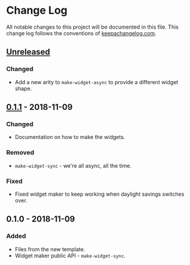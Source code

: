 # Change Log
All notable changes to this project will be documented in this file. This change log follows the conventions of [keepachangelog.com](http://keepachangelog.com/).

## [Unreleased]
### Changed
- Add a new arity to `make-widget-async` to provide a different widget shape.

## [0.1.1] - 2018-11-09
### Changed
- Documentation on how to make the widgets.

### Removed
- `make-widget-sync` - we're all async, all the time.

### Fixed
- Fixed widget maker to keep working when daylight savings switches over.

## 0.1.0 - 2018-11-09
### Added
- Files from the new template.
- Widget maker public API - `make-widget-sync`.

[Unreleased]: https://github.com/your-name/deck-of-cards-api-clj/compare/0.1.1...HEAD
[0.1.1]: https://github.com/your-name/deck-of-cards-api-clj/compare/0.1.0...0.1.1

